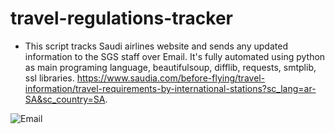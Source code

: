 # travel-regulations-tracker
- This script tracks Saudi airlines website and sends any updated information to the SGS staff over Email. 
  It's fully automated using python as main programing language, beautifulsoup, difflib, requests, smtplib, ssl libraries.
  https://www.saudia.com/before-flying/travel-information/travel-requirements-by-international-stations?sc_lang=ar-SA&sc_country=SA.


![Email ](https://user-images.githubusercontent.com/47077357/161118013-11c15228-ca2c-47cf-8a76-3240af5a46f0.jpg)
